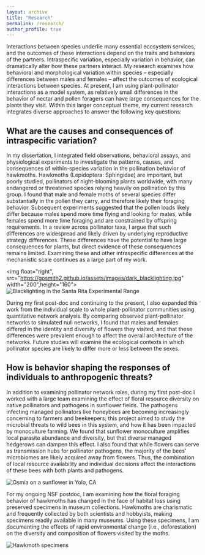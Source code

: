 ```yaml
---
layout: archive
title: "Research"
permalink: /research/
author_profile: true
---
```


Interactions between species underlie many essential ecosystem services, and the outcomes of these interactions depend on the traits and behaviors of the partners. Intraspecific variation, especially variation in behavior, can dramatically alter how these partners interact. My research examines how behavioral and morphological variation within species – especially differences between males and females – affect the outcomes of ecological interactions between species. At present, I am using plant-pollinator interactions as a model system, as relatively small differences in the behavior of nectar and pollen foragers can have large consequences for the plants they visit.
Within this larger conceptual theme, my current research integrates diverse approaches to answer the following key questions: 

## What are the causes and consequences of intraspecific variation? ##

In my dissertation, I integrated field observations, behavioral assays, and physiological experiments to investigate the patterns, causes, and consequences of within-species variation in the pollination behavior of hawkmoths. Hawkmoths (Lepidoptera: Sphingidae) are important, but poorly studied, pollinators of night-blooming plants worldwide, with many endangered or threatened species relying heavily on pollination by this group. 
I found that male and female moths of several species differ substantially in the pollen they carry, and therefore likely their foraging behavior.  Subsequent experiments suggested that the pollen loads likely differ because males spend more time flying and looking for mates, while females spend more time foraging and are constrained by offspring requirements. In a review across pollinator taxa, I argue that such differences are widespread and likely driven by underlying reproductive strategy differences. These differences have the potential to have large consequences for plants, but direct evidence of these consequences remains limited. Examining these and other intraspecific differences at the mechanistic scale continues as a large part of my work.

<img float="right", src="https://gosmith2.github.io/assets/images/dark_blacklighting.jpg" width="200",height="160">                             ![Blacklighting in the Santa Rita Experimental Range](https://gosmith2.github.io/assets/images/dark_blacklighting.jpg)

During my first post-doc and continuing to the present, I also expanded this work from the individual scale to whole plant-pollinator communities using quantitative network analysis. By comparing observed plant-pollinator networks to simulated null networks, I found that males and females differed in the identity and diversity of flowers they visited, and that these differences were prevalent enough to affect the overall architecture of the networks. Future studies will examine the ecological contexts in which pollinator species are likely to differ more or less between the sexes. 

## How is behavior shaping the responses of individuals to anthropogenic threats? ##

In addition to examining pollinator network roles, during my first post-doc I worked with a large team examining the effect of floral resource diversity on native pollinators and pathogens in sunflower fields. The pathogens infecting managed pollinators like honeybees are becoming increasingly concerning to farmers and beekeepers; this project aimed to study the microbial threats to wild bees in this system, and how it has been impacted by monoculture farming. We found that sunflower monoculture amplifies local parasite abundance and diversity, but that diverse managed hedgerows can dampen this effect. I also found that while flowers can serve as transmission hubs for pollinator pathogens, the majority of the bees’ microbiomes are likely acquired away from flowers. Thus, the combination of local resource availability and individual decisions affect the interactions of these bees with both plants and pathogens. 

![Osmia on a sunflower in Yolo, CA](https://gosmith2.github.io/assets/images/IMG_20190722_105136743.jpg)

For my ongoing NSF postdoc, I am examining how the floral foraging behavior of hawkmoths has changed in the face of habitat loss using preserved specimens in museum collections. Hawkmoths are charismatic and frequently collected by both scientists and hobbyists, making specimens readily available in many museums. Using these specimens, I am documenting the effects of rapid environmental change (i.e., deforestation) on the diversity and composition of flowers visited by the moths. 


![Hawkmoth specimens](https://gosmith2.github.io/assets/images/IMG_20210913_091913270.jpg)
